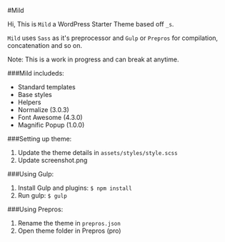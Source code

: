 #Mild

Hi, This is `Mild` a WordPress Starter Theme based off `_s`.

`Mild` uses `Sass` as it's preprocessor and `Gulp` or `Prepros` for compilation, concatenation and so on.

Note: This is a work in progress and can break at anytime. 

###Mild includeds:
* Standard templates
* Base styles
* Helpers
* Normalize (3.0.3)
* Font Awesome (4.3.0)
* Magnific Popup (1.0.0)

###Setting up theme:
1. Update the theme details in `assets/styles/style.scss`
2. Update screenshot.png

###Using Gulp:
1. Install Gulp and plugins: `$ npm install`
2. Run gulp: `$ gulp`

###Using Prepros:
1. Rename the theme in `prepros.json`
2. Open theme folder in Prepros (pro)
